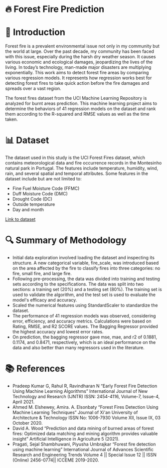 # 🔥 Forest Fire Prediction

# 🌲 Introduction
Forest fire is a prevalent environmental issue not only in my community but the world at large. Over the past decade, my community has been faced with this issue, especially during the harsh dry weather season. It causes various economic and ecological damages, jeopardizing the lives of the living. In today’s technology, man-made major disasters are multiplying exponentially. This work aims to detect forest fire areas by comparing various regression models. It represents how regression works best for detecting forest fires to take quick action before the fire damages and spreads over a vast region.

The forest fires dataset from the UCI Machine Learning Repository is analyzed for burnt areas prediction. This machine learning project aims to determine the behaviors of 41 regression models on the dataset and rank them according to the R-squared and RMSE values as well as the time taken.

# 📊 Dataset
The dataset used in this study is the UCI Forest Fires dataset, which contains meteorological data and fire occurrence records in the Montesinho natural park in Portugal. The features include temperature, humidity, wind, rain, and several spatial and temporal attributes. Some features in the dataset include but are not limited to:
* Fine Fuel Moisture Code (FFMC)
* Duff Moisture Code (DMC)
* Drought Code (DC)
* Outside temperature
* Day and month

[Link to dataset](https://archive.ics.uci.edu/dataset/162/forest+fires)

# 🔍 Summary of Methodology
* Initial data exploration involved loading the dataset and inspecting its structure. A new categorical variable, fire_scale, was introduced based on the area affected by the fire to classify fires into three categories: no fire, small fire, and large fire.
* Following pre-processing, the data was divided into training and testing sets according to the specifications. The data was split into two sections: a training set (20%) and a testing set (80%). The training set is used to validate the algorithm, and the test set is used to evaluate the model's efficacy and accuracy.
* Scaled the numerical features using StandardScaler to standardize the dataset.
* The performance of 41 regression models was observed, considering error, efficiency, and accuracy metrics. Calculations were based on Rating, RMSE, and R2 SCORE values. The Bagging Regressor provided the highest accuracy and lowest error rates.
* On prediction, the bagging regressor gave mse, mae, and r2 of 0.1881, 0.1174, and 0.8471, respectively, which is an ideal performance on the data and also better than many regressors used in the literature.

# 📚 References 
* Pradeep Kumar G, Rahul R, Ravindharan N “Early Forest Fire Detection Using Machine Learning Algorithms” International Journal of New Technology and Research (IJNTR) ISSN: 2454-4116, Volume-7, Issue-4, April 2021.
* Ahmed M. Elshewey, Amira. A. Elsonbaty “Forest Fires Detection Using Machine Learning Techniques” Journal of Xi'an University of Architecture & Technology ISSN No: 1006-7930 Volume XII, Issue IX, 03 October 2020.
* David A. Wood “Prediction and data mining of burned areas of forest fires: Optimized data matching and mining algorithm provides valuable insight” Artificial Intelligence in Agriculture 5 (2021).
* Pragati, Sejal Shambhuwani, Piyusha Umbrajkar “Forest fire detection using machine learning” International Journal of Advances Scientific Research and Engineering Trends Volume 4 || Special Issue 12 || ISSN (Online) 2456-0774|| ICCEME 2019-2020.
